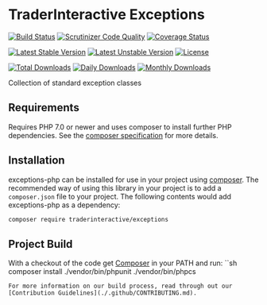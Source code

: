# TraderInteractive Exceptions

[![Build Status](https://travis-ci.org/traderinteractive/exceptions-php.svg?branch=master)](https://travis-ci.org/traderinteractive/exceptions-php)
[![Scrutinizer Code Quality](https://scrutinizer-ci.com/g/traderinteractive/exceptions-php/badges/quality-score.png?b=master)](https://scrutinizer-ci.com/g/traderinteractive/exceptions-php/?branch=master)
[![Coverage Status](https://coveralls.io/repos/github/traderinteractive/exceptions-php/badge.svg?branch=master)](https://coveralls.io/github/traderinteractive/exceptions-php?branch=master)

[![Latest Stable Version](https://poser.pugx.org/traderinteractive/exceptions/v/stable)](https://packagist.org/packages/traderinteractive/exceptions)
[![Latest Unstable Version](https://poser.pugx.org/traderinteractive/exceptions/v/unstable)](https://packagist.org/packages/traderinteractive/exceptions)
[![License](https://poser.pugx.org/traderinteractive/exceptions/license)](https://packagist.org/packages/traderinteractive/exceptions)

[![Total Downloads](https://poser.pugx.org/traderinteractive/exceptions/downloads)](https://packagist.org/packages/traderinteractive/exceptions)
[![Daily Downloads](https://poser.pugx.org/traderinteractive/exceptions/d/daily)](https://packagist.org/packages/traderinteractive/exceptions)
[![Monthly Downloads](https://poser.pugx.org/traderinteractive/exceptions/d/monthly)](https://packagist.org/packages/traderinteractive/exceptions)

Collection of standard exception classes

## Requirements

Requires PHP 7.0 or newer and uses composer to install further PHP dependencies.  See the [composer specification](composer.json) for more details.

## Installation

exceptions-php can be installed for use in your project using [composer](http://getcomposer.org).
The recommended way of using this library in your project is to add a `composer.json` file to your project.  The following contents would add exceptions-php as a dependency:
```sh
composer require traderinteractive/exceptions
```

## Project Build

With a checkout of the code get [Composer](http://getcomposer.org) in your PATH and run:
``sh
composer install
./vendor/bin/phpunit
./vendor/bin/phpcs
```
For more information on our build process, read through out our [Contribution Guidelines](./.github/CONTRIBUTING.md).

